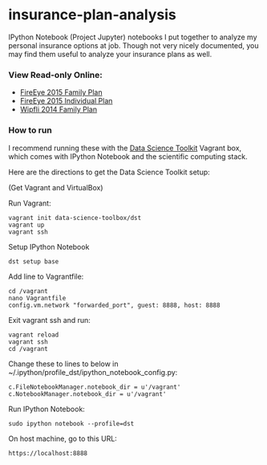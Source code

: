 # insurance-plan-analysis

IPython Notebook (Project Jupyter) notebooks I put together to analyze my personal insurance options at job. Though not very nicely documented, you may find them useful to analyze your insurance plans as well.

### View Read-only Online:

* [FireEye 2015 Family Plan](http://nbviewer.ipython.org/github/calebmadrigal/insurance-plan-analysis/blob/master/fireeye-insurance-family-2015.ipynb)
* [FireEye 2015 Individual Plan](http://nbviewer.ipython.org/github/calebmadrigal/insurance-plan-analysis/blob/master/fireeye-insurance-individual-2015.ipynb)
* [Wipfli 2014 Family Plan](http://nbviewer.ipython.org/github/calebmadrigal/insurance-plan-analysis/blob/master/WipfliHealthInsurance2014.ipynb)


### How to run

I recommend running these with the [Data Science Toolkit](http://datasciencetoolbox.org/) Vagrant box, which comes with IPython Notebook and the scientific computing stack.

Here are the directions to get the Data Science Toolkit setup:

(Get Vagrant and VirtualBox)

Run Vagrant:

    vagrant init data-science-toolbox/dst
    vagrant up
    vagrant ssh

Setup IPython Notebook

    dst setup base

Add line to Vagrantfile:

    cd /vagrant
    nano Vagrantfile
    config.vm.network "forwarded_port", guest: 8888, host: 8888

Exit vagrant ssh and run:

    vagrant reload
    vagrant ssh
    cd /vagrant

Change these to lines to below in ~/.ipython/profile_dst/ipython_notebook_config.py:

    c.FileNotebookManager.notebook_dir = u'/vagrant'
    c.NotebookManager.notebook_dir = u'/vagrant'

Run IPython Notebook:

    sudo ipython notebook --profile=dst

On host machine, go to this URL:

    https://localhost:8888

